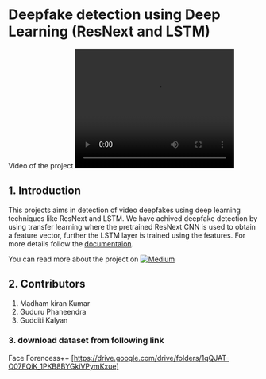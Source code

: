 # Deepfake detection using Deep Learning (ResNext and LSTM)

Video of the project
<a href="https://drive.google.com/file/d/1XffTspWWa6isclsNoZ17ZI6rW-H6-04-/view?usp=drivesdk"></a>
<video width="320" height="240" controls>
<source src="videoreference.mp4" type="video/mp4"></source>
</video>

## 1. Introduction
This projects aims in detection of video deepfakes using deep learning techniques like ResNext and LSTM. We have achived deepfake detection by using transfer learning where the pretrained ResNext CNN is used to obtain a feature vector, further the LSTM layer is trained using the features. For more details follow the [documentaion](https://github.com/abhijitjadhav1998/Deepfake_detection_using_deep_learning/tree/master/Documentation).



You can read more about the project on <a href="https://abhijithjadhav.medium.com/deepfake-video-detection-using-long-short-term-memory-df3674f83ecc" target="_blank"><img src="https://img.shields.io/badge/Medium-12100E?style=for-the-badge&logo=medium&logoColor=white" alt="Medium" /></a>&nbsp;


## 2. Contributors

1. Madham kiran Kumar
2. Guduru Phaneendra
3. Gudditi Kalyan

### 3. download dataset from following link
Face Forencess++ [https://drive.google.com/drive/folders/1qQJAT-O07FQiK_1PKB8BYGkiVPymKxue]